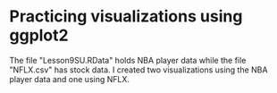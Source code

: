 # Practicing visualizations using ggplot2
The file "Lesson9SU.RData" holds NBA player data while the file "NFLX.csv" has stock data.
I created two visualizations using the NBA player data and one using NFLX.
